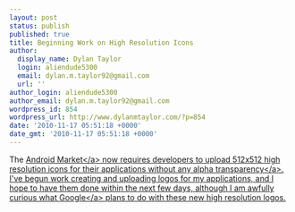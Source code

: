 ```yaml
---
layout: post
status: publish
published: true
title: Beginning Work on High Resolution Icons
author:
  display_name: Dylan Taylor
  login: aliendude5300
  email: dylan.m.taylor92@gmail.com
  url: ''
author_login: aliendude5300
author_email: dylan.m.taylor92@gmail.com
wordpress_id: 854
wordpress_url: http://www.dylanmtaylor.com/?p=854
date: '2010-11-17 05:51:18 +0000'
date_gmt: '2010-11-17 05:51:18 +0000'
---
```

<p>The <a class="zem_slink" title="Android Market" rel="homepage" href="http:&#47;&#47;www.android.com&#47;market&#47;">Android Market<&#47;a> now requires developers to upload 512x512 high resolution icons for their applications without any <a class="zem_slink" title="Alpha compositing" rel="wikipedia" href="http:&#47;&#47;en.wikipedia.org&#47;wiki&#47;Alpha_compositing">alpha transparency<&#47;a>. I've begun work creating and uploading logos for my applications, and I hope to have them done within the next few days, although I am awfully curious what <a class="zem_slink" title="Google" rel="homepage" href="http:&#47;&#47;google.com">Google<&#47;a> plans to do with these new high resolution logos.</p>
